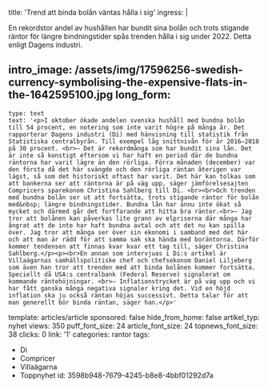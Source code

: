 title: 'Trend att binda bolån väntas hålla i sig'
ingress: |
  <p>En rekordstor andel av hushållen har bundit sina bolån och trots stigande räntor för längre bindningstider spås trenden hålla i sig under 2022. Detta enligt Dagens industri.
  </p>
  
intro_image: /assets/img/17596256-swedish-currency-symbolising-the-expensive-flats-in-the-1642595100.jpg
long_form:
  -
    type: text
    text: '<p>I oktober ökade andelen svenska hushåll med bundna bolån till 54 procent, en notering som inte varit högre på många år. Det rapporterar Dagens industri (Di) med hänvisning till statistik från Statistiska centralbyrån. Till exempel låg snittnivån för år 2016–2018 på 30 procent. <br>– Det är rekordmånga som har bundit sina lån. Det är inte så konstigt eftersom vi har haft en period där de bundna räntorna har varit lägre än den rörliga. Förra månaden (december) var den första då det här svängde och den rörliga räntan återigen var lägst, så som det historiskt oftast har varit. Det här kan tolkas som att bankerna ser att räntorna är på väg upp, säger jämförelsesajten Compricers sparekonom Christina Sahlberg till Di. <br><br>Och trenden med bundna bolån ser ut att fortsätta, trots stigande räntor för bolån med&nbsp; längre bindningstider. Bundna lån har ännu inte ökat så mycket och därmed går det fortfarande att hitta bra räntor.<br>– Jag tror att bolånen kan påverkas lite grann av elpriserna där många har ångrat att de inte har haft bundna avtal och att det nu kan spilla över. Jag tror att många ser över sin ekonomi i samband med det här och att man är rädd för att samma sak ska hända med boräntorna. Därför kommer tendensen att finnas kvar kvar ett tag till, säger Christina Sahlberg.</p><p><br>En annan som intervjuas i Di:s artikel är Villaägarnas samhällspolitiske chef och chefsekonom Daniel Liljeberg som även han tror att trenden med att binda bolånen kommer fortsätta. Speciellt då USA:s centralbank (Federal Reserve) signalerat om kommande räntehöjningar. <br>– Inflationstrycket är på väg upp och vi har fått ganska många negativa signaler kring det. Vid en höjd inflation ska ju också räntan höjas successivt. Detta talar för att man generellt bör binda räntan, säger han.</p>'
template: articles/article
sponsored: false
hide_from_home: false
artikel_typ: nyhet
views: 350
puff_font_size: 24
article_font_size: 24
topnews_font_size: 38
clicks: 0
link: '1'
categories: rantor
tags:
  - Di
  - Compricer
  - Villaägarna
  - Toppnyhet
id: 3598b948-7679-4245-b8e8-4bbf01292d7a
